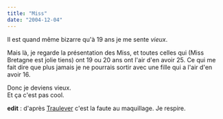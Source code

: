 ```yaml
---
title: "Miss"
date: "2004-12-04"
---
```


Il est quand même bizarre qu'à 19 ans je me sente _vieux_.

Mais là, je regarde la présentation des Miss, et toutes celles qui (Miss Bretagne est jolie tiens) ont 19 ou 20 ans ont l'air d'en avoir 25. 
Ce qui me fait dire que plus jamais je ne pourrais sortir avec une fille qui a l'air d'en avoir 16.

Donc je deviens vieux.  
Et ça c'est pas cool.

**edit** : d'après [Traulever](http://www.traulever.net/) c'est la faute au maquillage. Je respire.
